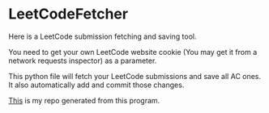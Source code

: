 # LeetCodeFetcher
Here is a LeetCode submission fetching and saving tool.

You need to get your own LeetCode website cookie (You may get it from a network requests inspector) as a parameter. 

This python file will fetch your LeetCode submissions and save all AC ones. It also automatically add and commit those changes.

[This](https://github.com/SMartQi/LeetCode) is my repo generated from this program.
